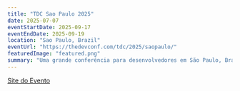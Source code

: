 ```yaml
---
title: "TDC Sao Paulo 2025"
date: 2025-07-07
eventStartDate: 2025-09-17
eventEndDate: 2025-09-19
location: "Sao Paulo, Brazil"
eventUrl: "https://thedevconf.com/tdc/2025/saopaulo/"
featuredImage: "featured.png"
summary: "Uma grande conferência para desenvolvedores em São Paulo, Brasil, cobrindo uma ampla gama de tópicos de tecnologia e reunindo profissionais de toda a indústria."
---
```


[Site do Evento](https://thedevconf.com/tdc/2025/saopaulo/)
